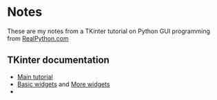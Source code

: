 # Notes
These are my notes from a TKinter tutorial on Python GUI programming from [RealPython.com](https://realpython.com/python-gui-tkinter)

## TKinter documentation
- [Main tutorial](https://tkdocs.com/tutorial/index.html)
- [Basic widgets](https://tkdocs.com/tutorial/widgets.html) and [More widgets](https://tkdocs.com/tutorial/morewidgets.html)
- 